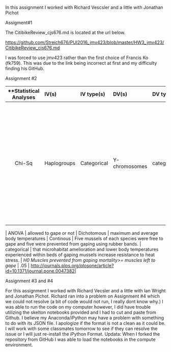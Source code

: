 In this assignment I worked with Richard Vescsler and a little with Jonathan Pichot

Assigment#1

The CitibikeReview_cjs676.md is located at the url below. 

https://github.com/Streich676/PUI2016_jmv423/blob/master/HW3_jmv423/CitibikeReview_cjs676.md

I was forced to use jmv423 rather than the first choice of Francis Ko (fk759). This was due to the link being incorrect at first and my difficulty finding his GitHub. 


Assignment #2

| **Statistical Analyses	|  IV(s)  |  IV type(s) |  DV(s)  |  DV type(s)  |  Control Var | Control Var type  | Question to be answered | _H0_ | alpha | link to paper **| 
|:----------:|:----------|:------------|:-------------|:-------------|:------------|:------------- |:------------------|:----:|:-------:|:-------|
| Chi-Sq	| Haplogroups  |  Categorical |  Y-chromosomes  |  categorical  |  Linguistic isolates: Ladin and Grecani Salentin | categorical  | he main aim of the present study was comprehensively to analyze the patterns of mtDNA and Y-chromosome variation in Italy. Does the Italian population differ signigicantly than the European population due to the landforms signifigance as a "crossroads" or melting pot" | _Italian Dna more variance than <= control group variance_ | 0.5 | http://journals.plos.org/plosone/article?id=10.1371/annotation/ea14adcb-033d-492d-8f8b-e047aa080cd4 | 

| ANOVA	|  allowed to gape or not  |  Dichotomous |  maximum and average body temperatures  |  Continous  |  Five mussels of each species were free to gape and five were prevented from gaping using rubber bands. | categorical  | that microhabitat amelioration and lower body temperatures experienced within beds of gaping mussels increase resistance to heat stress.  | _H0 Muscles prevented from gaping mortality>= muscles left to gape_ | .05 | http://journals.plos.org/plosone/article?id=10.1371/journal.pone.0047382| 







Assignment #3 and #4

For this assignment I worked with Richard Vecsler and a little with Ian Wright and Jonathan Pichot. Richard ran into a problem on Assignment #4 which we could not resolve (a bit of code would not run, I really dont know why.) I was able to run the code on my computer however, I did have trouble utilizing the skelton notebooks provided and I had to cut and paste from Github. I believe my Anaconda/iPython may have a problem with something to do with its JSON file. I apologize if the format is not a clean as it could be. I will work with some classmates tomorrow to see if they can resolve the issue or I will just re-install the iPython Format. 
Updata: When I forked the repository from GitHub I was able to load the notebooks in the compute environment. 

